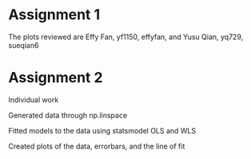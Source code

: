 
# Assignment 1
The plots reviewed are Effy Fan, yf1150, effyfan, 
and
Yusu Qian, yq729, sueqian6

# Assignment 2
Individual work

Generated data through np.linspace

Fitted models to the data using statsmodel OLS and WLS

Created plots of the data, errorbars, and the line of fit
